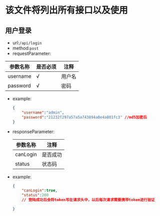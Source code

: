 # 该文件将列出所有接口以及使用

## 用户登录
- url:`/api/login`
- method:`post`
- requestParameter:

| 参数名称 | 是否必须 | 注释   |
| -------- | -------- | ------ |
| username | √        | 用户名 |
| password | √        | 密码   |

- example:

  ~~~json
  {
      "username":"admin",
      "password":"21232f297a57a5a743894a0e4a801fc3" //md5加密后
  }
  ~~~

- responseParameter:

  | 参数名称 | 注释     |
  | -------- | -------- |
  | canLogin | 是否成功 |
  | status   | 状态码   |

- example:

  ~~~json
  {
      "canLogin":true,
      "status":200
      // 登陆成功后会将token写在请求头中，以后每次请求需要携带token进行验证
  
  }
  ~~~

  